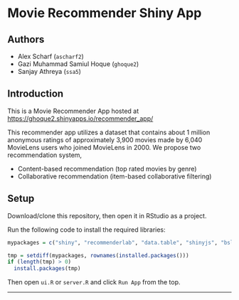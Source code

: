 # Movie Recommender Shiny App

## Authors

- Alex Scharf (`ascharf2`)
- Gazi Muhammad Samiul Hoque (`ghoque2`)
- Sanjay Athreya (`ssa5`)

## Introduction

This is a Movie Recommender App hosted at https://ghoque2.shinyapps.io/recommender_app/

This recommender app utilizes a dataset that contains about 1 million anonymous ratings of approximately 3,900 movies made by 6,040 MovieLens users who joined MovieLens in 2000. We propose two recommendation system, 

- Content-based recommendation (top rated movies by genre)
- Collaborative recommendation (item-based collaborative filtering)

## Setup

Download/clone this repository, then open it in RStudio as a project.

Run the following code to install the required libraries:

```r
mypackages = c("shiny", "recommenderlab", "data.table", "shinyjs", "bslib", "stringr", "dplyr", "Matrix")

tmp = setdiff(mypackages, rownames(installed.packages()))
if (length(tmp) > 0)
  install.packages(tmp)
```

Then open `ui.R` or `server.R` and click `Run App` from the top.

***

